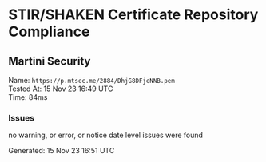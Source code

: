 # STIR/SHAKEN Certificate Repository Compliance

## Martini Security

Name: `https://p.mtsec.me/2884/DhjG8DFjeNNB.pem`\
Tested At: 15 Nov 23 16:49 UTC\
Time: 84ms

### Issues

no warning, or error, or notice date level issues were found

Generated: 15 Nov 23 16:51 UTC